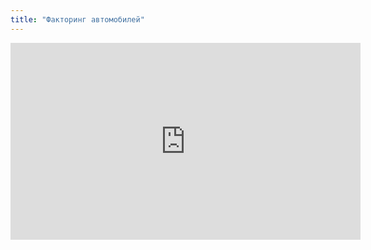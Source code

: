 ```yaml
---
title: "Факторинг автомобилей"
---
```


<iframe width="560" height="315" src="https://www.youtube.com/embed/XET4ooeK1TM" title="YouTube video player" frameborder="0" allow="accelerometer; autoplay; clipboard-write; encrypted-media; gyroscope; picture-in-picture; web-share" allowfullscreen></iframe>